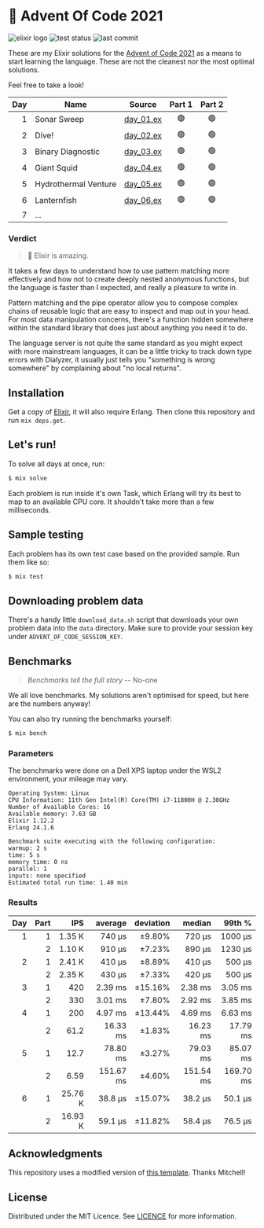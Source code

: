 # 🎄 Advent Of Code 2021

![elixir logo][elixir-badge] ![test status][test-badge] ![last commit][commit-badge]

These are my Elixir solutions for the [Advent of Code 2021][advent-of-code] as a means to start learning the language. These are not the cleanest nor the most optimal solutions.

Feel free to take a look!

| Day | Name                 | Source           | Part 1 | Part 2 |
| --: | -------------------- | ---------------- | :----: | :----: |
|   1 | Sonar Sweep          | [day_01.ex][d01] |   🟢   |   🟢   |
|   2 | Dive!                | [day_02.ex][d02] |   🟢   |   🟢   |
|   3 | Binary Diagnostic    | [day_03.ex][d03] |   🟢   |   🟢   |
|   4 | Giant Squid          | [day_04.ex][d04] |   🟢   |   🟢   |
|   5 | Hydrothermal Venture | [day_05.ex][d05] |   🟢   |   🟢   |
|   6 | Lanternfish          | [day_06.ex][d06] |   🟢   |   🟢   |
|   7 | ...                  |                  |        |        |

### Verdict

> 🚀 Elixir is amazing.

It takes a few days to understand how to use pattern matching more effectively and how not to create deeply nested anonymous functions, but the language is faster than I expected, and really a pleasure to write in.

Pattern matching and the pipe operator allow you to compose complex chains of reusable logic that are easy to inspect and map out in your head. For most data manipulation concerns, there's a function hidden somewhere within the standard library that does just about anything you need it to do.

The language server is not quite the same standard as you might expect with more mainstream languages, it can be a little tricky to track down type errors with Dialyzer, it usually just tells you "something is wrong somewhere" by complaining about "no local returns".

## Installation

Get a copy of [Elixir][elixir], it will also require Erlang. Then clone this repository and run `mix deps.get`.

## Let's run!

To solve all days at once, run:

```bash
$ mix solve
```

Each problem is run inside it's own Task, which Erlang will try its best to map to an available CPU core. It shouldn't take more than a few milliseconds.

## Sample testing

Each problem has its own test case based on the provided sample. Run them like so:

```bash
$ mix test
```

## Downloading problem data

There's a handy little `download_data.sh` script that downloads your own problem data into the `data` directory. Make sure to provide your session key under `ADVENT_OF_CODE_SESSION_KEY`.

## Benchmarks

> _Benchmarks tell the full story_ -- No-one

We all love benchmarks. My solutions aren't optimised for speed, but here are the numbers anyway!

You can also try running the benchmarks yourself:

```bash
$ mix bench
```

### Parameters

The benchmarks were done on a Dell XPS laptop under the WSL2 environment, your mileage may vary.

```text
Operating System: Linux
CPU Information: 11th Gen Intel(R) Core(TM) i7-11800H @ 2.30GHz
Number of Available Cores: 16
Available memory: 7.63 GB
Elixir 1.12.2
Erlang 24.1.6

Benchmark suite executing with the following configuration:
warmup: 2 s
time: 5 s
memory time: 0 ns
parallel: 1
inputs: none specified
Estimated total run time: 1.40 min
```

### Results

| Day | Part |     IPS |   average | deviation |    median |    99th % |
| --: | ---: | ------: | --------: | --------: | --------: | --------: |
|   1 |    1 |  1.35 K |    740 μs |    ±9.80% |    720 μs |   1000 μs |
|     |    2 |  1.10 K |    910 μs |    ±7.23% |    890 μs |   1230 μs |
|   2 |    1 |  2.41 K |    410 μs |    ±8.89% |    410 μs |    500 μs |
|     |    2 |  2.35 K |    430 μs |    ±7.33% |    420 μs |    500 μs |
|   3 |    1 |     420 |   2.39 ms |   ±15.16% |   2.38 ms |   3.05 ms |
|     |    2 |     330 |   3.01 ms |    ±7.80% |   2.92 ms |   3.85 ms |
|   4 |    1 |     200 |   4.97 ms |   ±13.44% |   4.69 ms |   6.63 ms |
|     |    2 |    61.2 |  16.33 ms |    ±1.83% |  16.23 ms |  17.79 ms |
|   5 |    1 |    12.7 |  78.80 ms |    ±3.27% |  79.03 ms |  85.07 ms |
|     |    2 |    6.59 | 151.67 ms |    ±4.60% | 151.54 ms | 169.70 ms |
|   6 |    1 | 25.76 K |   38.8 μs |   ±15.07% |   38.2 μs |   50.1 μs |
|     |    2 | 16.93 K |   59.1 μs |   ±11.82% |   58.4 μs |   76.5 μs |

## Acknowledgments

This repository uses a modified version of [this template][template]. Thanks Mitchell!

## License

Distributed under the MIT Licence. See [LICENCE](LICENCE) for more information.

[elixir-badge]: https://img.shields.io/static/v1?label=&message=Elixir&logo=elixir&color=4B275F&style=for-the-badge
[test-badge]: https://img.shields.io/github/workflow/status/MarcusCemes/advent-of-code-2021/CI?label=TESTS&style=for-the-badge
[commit-badge]: https://img.shields.io/github/last-commit/MarcusCemes/advent-of-code-2021?style=for-the-badge
[advent-of-code]: https://adventofcode.com/
[elixir]: https://elixir-lang.org/
[template]: https://github.com/mhanberg/advent-of-code-elixir-starterF
[d01]: lib/advent_of_code/day_01.ex
[d02]: lib/advent_of_code/day_02.ex
[d03]: lib/advent_of_code/day_03.ex
[d04]: lib/advent_of_code/day_04.ex
[d05]: lib/advent_of_code/day_05.ex
[d06]: lib/advent_of_code/day_06.ex
